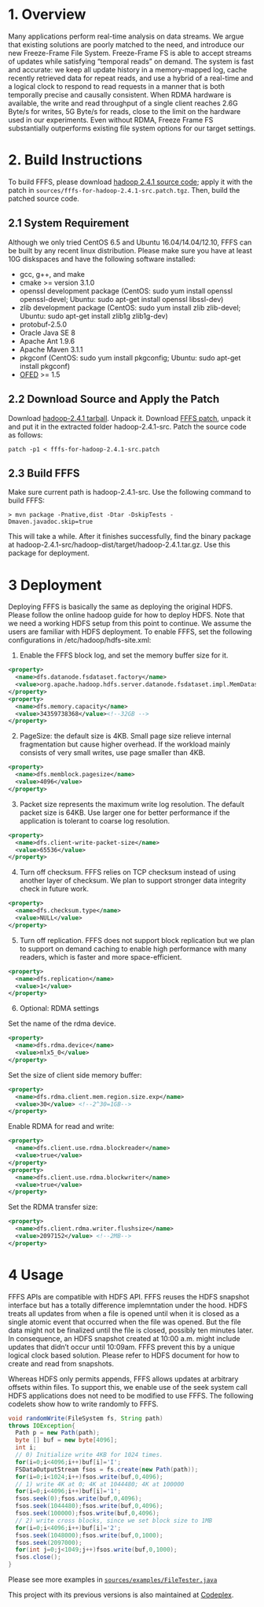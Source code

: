 # 1. Overview

Many applications perform real-time analysis on data streams. We argue that existing solutions are poorly matched to the need, and introduce our new Freeze-Frame File System. Freeze-Frame FS is able to accept streams of updates while satisfying “temporal reads” on demand. The system is fast and accurate: we keep all update history in a memory-mapped log, cache recently retrieved data for repeat reads, and use a hybrid of a real-time and a logical clock to respond to read requests in a manner that is both temporally precise and causally consistent. When RDMA hardware is available, the write and read throughput of a single client reaches 2.6G Byte/s for writes, 5G Byte/s for reads, close to the limit on the hardware used in our experiments. Even without RDMA, Freeze Frame FS substantially outperforms existing file system options for our target settings.

# 2. Build Instructions

To build FFFS, please download [hadoop 2.4.1 source code](https://archive.apache.org/dist/hadoop/core/hadoop-2.4.1/hadoop-2.4.1-src.tar.gz); apply it with the patch in `sources/fffs-for-hadoop-2.4.1-src.patch.tgz`. Then, build the patched source code.

## 2.1 System Requirement

Although we only tried CentOS 6.5 and Ubuntu 16.04/14.04/12.10, FFFS can be built by any recent linux distribution. Please make sure you have at least 10G diskspaces and have the following software installed:
* gcc, g++, and make
* cmake >= version 3.1.0 
* openssl development package (CentOS: sudo yum install openssl openssl-devel; Ubuntu: sudo apt-get install openssl libssl-dev)
* zlib development package (CentOS: sudo yum install zlib zlib-devel; Ubuntu: sudo apt-get install zlib1g zlib1g-dev)
* protobuf-2.5.0
* Oracle Java SE 8
* Apache Ant 1.9.6
* Apache Maven 3.1.1
* pkgconf (CentOS: sudo yum install pkgconfig; Ubuntu: sudo apt-get install pkgconf)
* [OFED](http://downloads.openfabrics.org/OFED/) >= 1.5

## 2.2 Download Source and Apply the Patch
Download [hadoop-2.4.1 tarball](https://archive.apache.org/dist/hadoop/core/hadoop-2.4.1/hadoop-2.4.1-src.tar.gz). Unpack it. Download [FFFS patch](https://github.com/songweijia/fffs/blob/master/sources/fffs-for-hadoop-2.4.1-src.patch.tgz), unpack it and put it in the extracted folder hadoop-2.4.1-src. Patch the source code as follows:

`patch -p1 < fffs-for-hadoop-2.4.1-src.patch`

## 2.3 Build FFFS

Make sure current path is hadoop-2.4.1-src. Use the following command to build FFFS:

`> mvn package -Pnative,dist -Dtar -DskipTests -Dmaven.javadoc.skip=true`

This will take a while. After it finishes successfully, find the binary package at hadoop-2.4.1-src/hadoop-dist/target/hadoop-2.4.1.tar.gz. Use this package for deployment.

# 3 Deployment

Deploying FFFS is basically the same as deploying the original HDFS. Please follow the online hadoop guide for how to deploy HDFS. Note that we need a working HDFS setup from this point to continue. We assume the users are familiar with HDFS deployment. To enable FFFS, set the following configurations in /etc/hadoop/hdfs-site.xml:

1) Enable the FFFS block log, and set the memory buffer size for it.
```xml
<property>
  <name>dfs.datanode.fsdataset.factory</name>
  <value>org.apache.hadoop.hdfs.server.datanode.fsdataset.impl.MemDatasetFactory</value>
</property>
<property>
  <name>dfs.memory.capacity</name>
  <value>34359738368</value><!--32GB -->
</property>
```
2) PageSize: the default size is 4KB. Small page size relieve internal fragmentation but cause higher overhead. If the workload mainly consists of very small writes, use page smaller than 4KB.
```xml
<property>
  <name>dfs.memblock.pagesize</name>
  <value>4096</value>
</property>
```
3) Packet size represents the maximum write log resolution. The default packet size is 64KB. Use larger one for better performance if the application is tolerant to coarse log resolution.
```xml
<property>
  <name>dfs.client-write-packet-size</name>
  <value>65536</value>
</property>
```
4) Turn off checksum.
FFFS relies on TCP checksum instead of using another layer of checksum. We plan to support stronger data integrity check in future work.
``` xml
<property>
  <name>dfs.checksum.type</name>
  <value>NULL</value>
</property>
```
5) Turn off replication.
FFFS does not support block replication but we plan to support on demand caching to enable high performance with many readers, which is faster and more space-efficient.
``` xml
<property>
  <name>dfs.replication</name>
  <value>1</value>
</property>
```
6) Optional: RDMA settings

Set the name of the rdma device.
```xml
<property>
  <name>dfs.rdma.device</name>
  <value>mlx5_0</value>
</property>
```
Set the size of client side memory buffer:
```xml
<property>
  <name>dfs.rdma.client.mem.region.size.exp</name>
  <value>30</value> <!--2^30=1GB-->
</property>
```
Enable RDMA for read and write:
```xml
<property>
  <name>dfs.client.use.rdma.blockreader</name>
  <value>true</value>
</property>
<property>
  <name>dfs.client.use.rdma.blockwriter</name>
  <value>true</value>
</property>
```
Set the RDMA transfer size:
```xml
<property>
  <name>dfs.client.rdma.writer.flushsize</name>
  <value>2097152</value> <!--2MB-->
</property>
```
# 4 Usage
FFFS APIs are compatible with HDFS API. FFFS reuses the HDFS snapshot interface but has a totally difference implemntation under the hood. HDFS treats all updates from when a file is opened until when it is closed as a single atomic event that occurred when the file was opened. But the file data might not be finalized until the file is closed, possibly ten minutes later. In consequence, an HDFS snapshot created at 10:00 a.m. might include updates that didn’t occur until 10:09am. FFFS prevent this by a unique logical clock based solution. Please refer to HDFS document for how to create and read from snapshots.

Whereas HDFS only permits appends, FFFS allows updates at arbitrary offsets within files. To support this, we enable use of the seek system call HDFS applications does not need to be modified to use FFFS. The following codelets show how to write randomly to FFFS.
```java
void randomWrite(FileSystem fs, String path)
throws IOException{
  Path p = new Path(path);
  byte [] buf = new byte[4096];
  int i;
  // 0) Initialize write 4KB for 1024 times.
  for(i=0;i<4096;i++)buf[i]='I';
  FSDataOutputStream fsos = fs.create(new Path(path));
  for(i=0;i<1024;i++)fsos.write(buf,0,4096);
  // 1) write 4K at 0; 4K at 1044480; 4K at 100000
  for(i=0;i<4096;i++)buf[i]='1';
  fsos.seek(0);fsos.write(buf,0,4096);
  fsos.seek(1044480);fsos.write(buf,0,4096);
  fsos.seek(100000);fsos.write(buf,0,4096);
  // 2) write cross blocks, since we set block size to 1MB
  for(i=0;i<4096;i++)buf[i]='2';
  fsos.seek(1048000);fsos.write(buf,0,1000);
  fsos.seek(2097000);
  for(int j=0;j<1049;j++)fsos.write(buf,0,1000);
  fsos.close();
}
```
Please see more examples in [`sources/examples/FileTester.java`](https://github.com/songweijia/fffs/blob/master/sources/examples/FileTester.java)

This project with its previous versions is also maintained at [Codeplex](http://fffs.codeplex.com).

